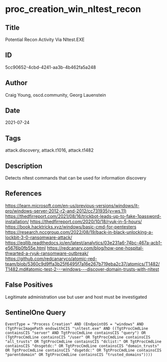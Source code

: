 # proc_creation_win_nltest_recon

## Title
Potential Recon Activity Via Nltest.EXE

## ID
5cc90652-4cbd-4241-aa3b-4b462fa5a248

## Author
Craig Young, oscd.community, Georg Lauenstein

## Date
2021-07-24

## Tags
attack.discovery, attack.t1016, attack.t1482

## Description
Detects nltest commands that can be used for information discovery

## References
https://learn.microsoft.com/en-us/previous-versions/windows/it-pro/windows-server-2012-r2-and-2012/cc731935(v=ws.11)
https://thedfirreport.com/2021/08/16/trickbot-leads-up-to-fake-1password-installation/
https://thedfirreport.com/2020/10/18/ryuk-in-5-hours/
https://book.hacktricks.xyz/windows/basic-cmd-for-pentesters
https://research.nccgroup.com/2022/08/19/back-in-black-unlocking-a-lockbit-3-0-ransomware-attack/
https://eqllib.readthedocs.io/en/latest/analytics/03e231a6-74bc-467a-acb1-e5676b0fb55e.html
https://redcanary.com/blog/how-one-hospital-thwarted-a-ryuk-ransomware-outbreak/
https://github.com/redcanaryco/atomic-red-team/blob/5360c9d9ffa3b25f6495f7a16e267b719eba2c37/atomics/T1482/T1482.md#atomic-test-2---windows---discover-domain-trusts-with-nltest

## False Positives
Legitimate administration use but user and host must be investigated

## SentinelOne Query
```
EventType = "Process Creation" AND (EndpointOS = "windows" AND (TgtProcImagePath endswithCIS "\nltest.exe" AND ((TgtProcCmdLine containsCIS "server" AND TgtProcCmdLine containsCIS "query") OR (TgtProcCmdLine containsCIS "/user" OR TgtProcCmdLine containsCIS "all_trusts" OR TgtProcCmdLine containsCIS "dclist:" OR TgtProcCmdLine containsCIS "dnsgetdc:" OR TgtProcCmdLine containsCIS "domain_trusts" OR TgtProcCmdLine containsCIS "dsgetdc:" OR TgtProcCmdLine containsCIS "parentdomain" OR TgtProcCmdLine containsCIS "trusted_domains"))))

```